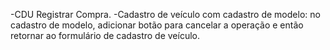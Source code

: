 -CDU Registrar Compra.
-Cadastro de veículo com cadastro de modelo: no cadastro de modelo, adicionar botão para cancelar a operação e então retornar ao formulário de cadastro de veículo.